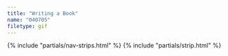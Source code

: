 ```yaml
---
title: "Writing a Book"
name: "040705"
filetype: gif
---
```


{% include "partials/nav-strips.html" %}
{% include "partials/strip.html" %}